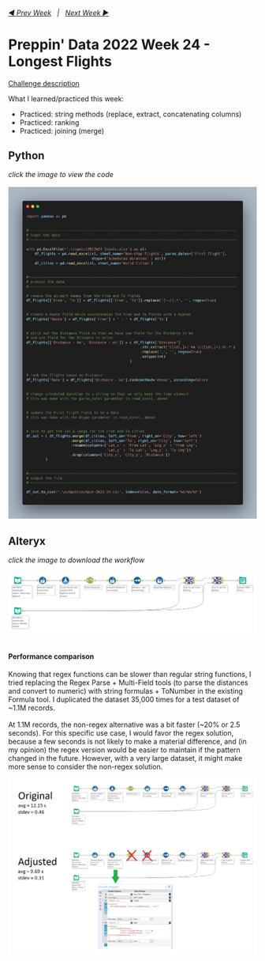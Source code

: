 <h6><a href="..\preppin-data-2022-23\README.md">◀  Prev Week</a>&nbsp;&nbsp;&nbsp;|&nbsp;&nbsp;&nbsp;<a href="..\preppin-data-2022-25\README.md">Next Week  ▶</a></h6>

# Preppin' Data 2022 Week 24 - Longest Flights

[Challenge description](https://preppindata.blogspot.com/2022/06/2022-week-24-longest-flights.html
)

What I learned/practiced this week:
* Practiced: string methods (replace, extract, concatenating columns)
* Practiced: ranking
* Practiced: joining (merge)

## Python
<i>click the image to view the code</i><br>
<br>
<a href="preppin-data-2022-24.py">
<img src="img-python-code-2022-24.png?raw=true" alt="Python code">
</a>

## Alteryx
<i>click the image to download the workflow</i><br>
<br>
<a href="preppin-data-2022-24.yxzp">
<img src="img-alteryx-2022-24.png?raw=true" alt="Alteryx workflow">
</a><br>
<br>
#### Performance comparison
Knowing that regex functions can be slower than regular string functions, I tried replacing the Regex Parse + Multi-Field tools (to parse the distances and convert to numeric) with string formulas + ToNumber in the existing Formula tool. I duplicated the dataset 35,000 times for a test dataset of ~1.1M records.<br>
<br>
At 1.1M records, the non-regex alternative was a bit faster (~20% or 2.5 seconds). For this specific use case, I would favor the regex solution, because a few seconds is not likely to make a material difference, and (in my opinion) the regex version would be easier to maintain if the pattern changed in the future. However, with a very large dataset, it might make more sense to consider the non-regex solution.<br>
<br>
<img src="img-alteryx-2022-24-performance-compare.png?raw=true" alt="Alteryx workflow">
